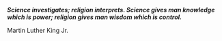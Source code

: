 _**Science investigates; religion interprets. Science gives man knowledge which is power; religion gives man wisdom which is control.**_

Martin Luther King Jr.